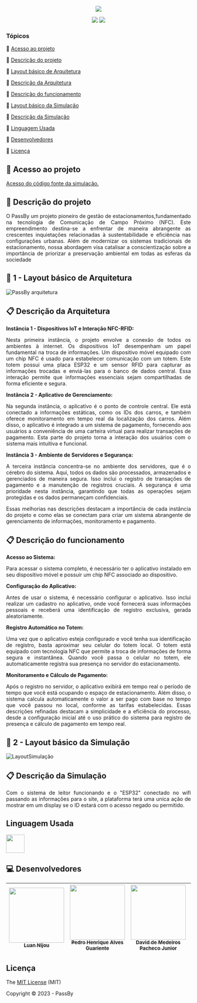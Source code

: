 <p align="center">
<img src="https://github.com/Luan-Nijou/PassBy-Edge/assets/126830016/cd3fa323-a3db-4f91-9043-a81a7fc2f1b1"/>
</p>
<p align="center">
 
  <img src="http://img.shields.io/static/v1?label=License&message=MIT&color=green&style=for-the-badge"/>
  <img src="http://img.shields.io/static/v1?label=STATUS&message=EM%20DESENVOLVIMENTO&color=RED&style=for-the-badge"/>
 
</p>



### Tópicos 

:small_blue_diamond: [Acesso ao projeto](#-acesso-ao-projeto)

:small_blue_diamond: [Descrição do projeto](#-Descrição-do-projeto)

:small_blue_diamond: [Layout básico de Arquitetura](#-layout-básico-de-Arquitetura)

:small_blue_diamond: [Descrição da Arquitetura](#-descrição-da-arquitetura)

:small_blue_diamond: [Descrição do funcionamento](#-descrição-do-funcionamento)  

:small_blue_diamond: [Layout básico da Simulação](#-layout-básico-da-simulação)

:small_blue_diamond: [Descrição da Simulação](#-descrição-da-simulação)

:small_blue_diamond: [Linguagem Usada](#-linguagem-Usada)

:small_blue_diamond: [Desenvolvedores](#-desenvolvedores)

:small_blue_diamond: [Licença ](#-Licença )



## 📁 Acesso ao projeto

 [Acesso do código fonte da simulação.](https://github.com/Luan-Nijou/GS-Edge/blob/main/Code)

## 📝 Descrição do projeto 

<p align="justify">
O PassBy um projeto pioneiro de gestão de estacionamentos,fundamentado na tecnologia de Comunicação de Campo Próximo (NFC). Este empreendimento destina-se a enfrentar de maneira abrangente as crescentes inquietações
relacionadas à sustentabilidade e eficiência nas configurações urbanas. Além de modernizar os sistemas tradicionais de estacionamento, nossa abordagem visa catalisar a 
conscientização sobre a importância de priorizar a preservação ambiental em todas as esferas da sociedade 
</p> 

## 🧰 1 - Layout básico de Arquitetura 


![PassBy arquitetura](https://github.com/Luan-Nijou/PassBy-Edge/assets/126830016/42ee9ff0-d52b-4928-8a28-a1a14114a040)



## 📋 Descrição da Arquitetura 

**Instância 1 - Dispositivos IoT e Interação NFC-RFID:**
<p align="justify">
 Nesta primeira instância, o projeto envolve a conexão de todos os ambientes à internet. Os dispositivos IoT desempenham um papel fundamental na troca de informações. Um dispositivo móvel equipado com um chip NFC é usado para estabelecer comunicação com um totem. Este totem possui uma placa ESP32 e um sensor RFID para capturar as informações trocadas e enviá-las para o banco de dados central. Essa interação permite que informações essenciais sejam compartilhadas de forma eficiente e segura.
 <p/>
  
**Instância 2 - Aplicativo de Gerenciamento:**
<p align="justify">
 Na segunda instância, o aplicativo é o ponto de controle central. Ele está conectado a informações estáticas, como os IDs dos carros, e também oferece monitoramento em tempo real da localização dos carros. Além disso, o aplicativo é integrado a um sistema de pagamento, fornecendo aos usuários a conveniência de uma carteira virtual para realizar transações de pagamento. Esta parte do projeto torna a interação dos usuários com o sistema mais intuitiva e funcional.
 <p/>
  
 **Instância 3 - Ambiente de Servidores e Segurança:**
<p align="justify">
 A terceira instância concentra-se no ambiente dos servidores, que é o cérebro do sistema. Aqui, todos os dados são processados, armazenados e gerenciados de maneira segura. Isso inclui o registro de transações de pagamento e a manutenção de registros cruciais. A segurança é uma prioridade nesta instância, garantindo que todas as operações sejam protegidas e os dados permaneçam confidenciais.
<p/>
<p align="justify">
Essas melhorias nas descrições destacam a importância de cada instância do projeto e como elas se conectam para criar um sistema abrangente de gerenciamento de informações, monitoramento e pagamento.
<p/>

## 📋 Descrição do funcionamento

**Acesso ao Sistema:**
<p align="justify">
Para acessar o sistema completo, é necessário ter o aplicativo instalado em seu dispositivo móvel e possuir um chip NFC associado ao dispositivo.
 <p/>
  
**Configuração do Aplicativo:**
<p align="justify">
Antes de usar o sistema, é necessário configurar o aplicativo. Isso inclui realizar um cadastro no aplicativo, onde você fornecerá suas informações pessoais e receberá uma identificação de registro exclusiva, gerada aleatoriamente.
 <p/>

  **Registro Automático no Totem:**
<p align="justify">
Uma vez que o aplicativo esteja configurado e você tenha sua identificação de registro, basta aproximar seu celular do totem local. O totem está equipado com tecnologia NFC que permite a troca de informações de forma segura e instantânea. Quando você passa o celular no totem, ele automaticamente registra sua presença no servidor do estacionamento.
 <p/>
  
**Monitoramento e Cálculo de Pagamento:**
<p align="justify">
Após o registro no servidor, o aplicativo exibirá em tempo real o período de tempo que você está ocupando o espaço de estacionamento. Além disso, o sistema calcula automaticamente o valor a ser pago com base no tempo que você passou no local, conforme as tarifas estabelecidas.
Essas descrições refinadas destacam a simplicidade e a eficiência do processo, desde a configuração inicial até o uso prático do sistema para registro de presença e cálculo de pagamento em tempo real.
 <p/>
  
## 🧰 2 - Layout básico da Simulação

![LayoutSimulação](https://github.com/Luan-Nijou/PassBy-Edge/assets/126830016/e6ab3583-d07f-4397-bf46-fd9e6c17b635)

## 📋 Descrição da Simulação

<p align="justify">
 Com o sistema de leitor funcionando e o "ESP32" conectado no wifi passando as informações para o site, a plataforma terá uma unica ação de mostrar em um display
 se o ID estará com o acesso negado ou permitido. 
<p/>


## Linguagem Usada

<img src="https://www.alura.com.br/artigos/assets/formacao-linguagem-c-plus-plus/img-01.png" width=50/>


## 💻 Desenvolvedores 



| [<img src="https://i.imgur.com/ZIv3QYz.jpg" width=150 height= 150><br><sub>Luan Nijou</sub>](https://github.com/Luan-Nijou) | [<img src="https://i.imgur.com/p8nq4Xu.jpg" width=150 height= 150><br><sub>Pedro Henrique Alves Guariente</sub>](https://github.com/Robertooan07) | [<img src="" width=150 height= 150><br><sub>David de Medeiros Pacheco Junior</sub>](https://github.com/TonyWillianFIAP) | [<img src="" width=150 height= 150><br><sub>Kaique Maia Reis Silva</sub>](https://github.com/GabrielToledoo) | [<img src="" width=150 height= 150><br><sub>Orlando Akio Morii Cardoso</sub>](https://github.com/rickparra) |
| :---: | :---: | :---: | :---: | :---: |


## Licença 

The [MIT License]() (MIT)

Copyright :copyright: 2023 - PassBy
